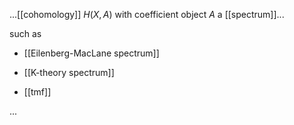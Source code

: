 ...[[cohomology]] $H(X,A)$ with coefficient object $A$ a [[spectrum]]...

such as

* [[Eilenberg-MacLane spectrum]]

* [[K-theory spectrum]]

* [[tmf]]

...
